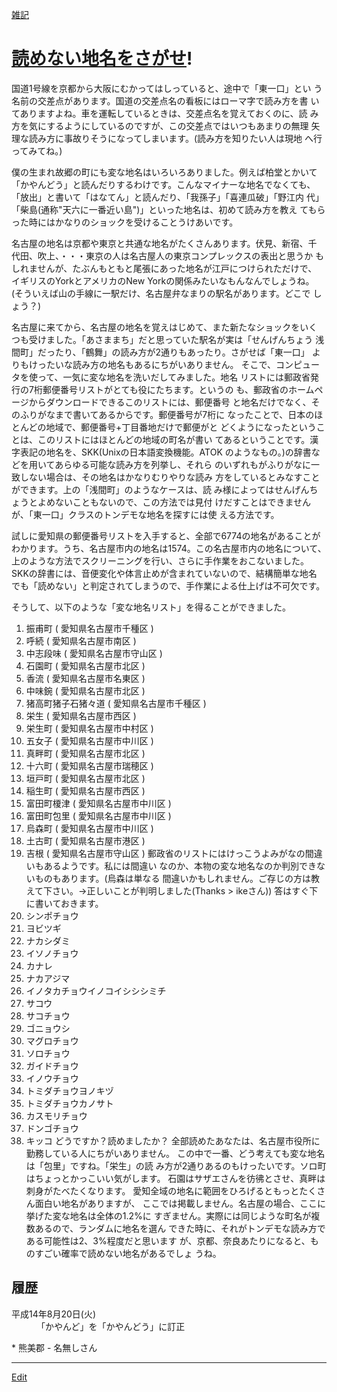 ---
---
[雑記](/雑記)
# [読めない地名をさがせ](/読めない地名をさがせ)!

国道1号線を京都から大阪にむかってはしっていると、途中で「東一口」とい う名前の交差点があります。国道の交差点名の看板にはローマ字で読み方を書 いてありますよね。車を運転しているときは、交差点名を覚えておくのに、読 み方を気にするようにしているのですが、この交差点ではいつもあまりの無理 矢理な読み方に事故りそうになってしまいます。(読み方を知りたい人は現地 へ行ってみてね。)

僕の生まれ故郷の町にも変な地名はいろいろありました。例えば柏堂とかいて 「かやんどう」と読んだりするわけです。こんなマイナーな地名でなくても、 「放出」と書いて「はなてん」と読んだり、「我孫子」「喜連瓜破」「野江内 代」「柴島(通称"天六に一番近い島")」といった地名は、初めて読み方を教え てもらった時にはかなりのショックを受けることうけあいです。

名古屋の地名は京都や東京と共通な地名がたくさんあります。伏見、新宿、千 代田、吹上、・・・東京の人は名古屋人の東京コンプレックスの表出と思うか もしれませんが、たぶんもともと尾張にあった地名が江戸につけられただけで、 イギリスのYorkとアメリカのNew Yorkの関係みたいなもんなんでしょうね。 (そういえば山の手線に一駅だけ、名古屋弁なまりの駅名があります。どこで しょう？)

名古屋に来てから、名古屋の地名を覚えはじめて、また新たなショックをいく つも受けました。「あさままち」だと思っていた駅名が実は「せんげんちょう 浅間町」だったり、「鶴舞」の読み方が2通りもあったり。さがせば「東一口」 よりもけったいな読み方の地名もあるにちがいありません。 そこで、コンピュータを使って、一気に変な地名を洗いだしてみました。地名 リストには郵政省発行の7桁郵便番号リストがとても役にたちます。というの も、郵政省のホームページからダウンロードできるこのリストには、郵便番号 と地名だけでなく、そのふりがなまで書いてあるからです。郵便番号が7桁に なったことで、日本のほとんどの地域で、郵便番号+丁目番地だけで郵便がと どくようになったということは、このリストにはほとんどの地域の町名が書い てあるということです。漢字表記の地名を、SKK(Unixの日本語変換機能。ATOK のようなもの。)の辞書などを用いてあらゆる可能な読み方を列挙し、それら のいずれもがふりがなに一致しない場合は、その地名はかなりむりやりな読み 方をしているとみなすことができます。上の「浅間町」のようなケースは、読 み様によってはせんげんちょうとよめないこともないので、この方法では見付 けだすことはできませんが、「東一口」クラスのトンデモな地名を探すには使 える方法です。

試しに愛知県の郵便番号リストを入手すると、全部で6774の地名があることが わかります。うち、名古屋市内の地名は1574。この名古屋市内の地名について、 上のような方法でスクリーニングを行い、さらに手作業をおこないました。 SKKの辞書には、音便変化や体言止めが含まれていないので、結構簡単な地名 でも「読めない」と判定されてしまうので、手作業による仕上げは不可欠です。

そうして、以下のような「変な地名リスト」を得ることができました。

1. 振甫町 ( 愛知県名古屋市千種区 )
1. 呼続 ( 愛知県名古屋市南区 )
1. 中志段味 ( 愛知県名古屋市守山区 )
1. 石園町 ( 愛知県名古屋市北区 )
1. 香流 ( 愛知県名古屋市名東区 )
1. 中味鋺 ( 愛知県名古屋市北区 )
1. 猪高町猪子石猪々道 ( 愛知県名古屋市千種区 )
1. 栄生 ( 愛知県名古屋市西区 )
1. 栄生町 ( 愛知県名古屋市中村区 )
1. 五女子 ( 愛知県名古屋市中川区 )
1. 真畔町 ( 愛知県名古屋市北区 )
1. 十六町 ( 愛知県名古屋市瑞穂区 )
1. 垣戸町 ( 愛知県名古屋市北区 )
1. 稲生町 ( 愛知県名古屋市西区 )
1. 富田町榎津 ( 愛知県名古屋市中川区 )
1. 富田町包里 ( 愛知県名古屋市中川区 )
1. 烏森町 ( 愛知県名古屋市中川区 )
1. 土古町 ( 愛知県名古屋市港区 )
1. 吉根 ( 愛知県名古屋市守山区 )
郵政省のリストにはけっこうよみがなの間違いもあるようです。私には間違い なのか、本物の変な地名なのか判別できないものもあります。(烏森は単なる 間違いかもしれません。ご存じの方は教えて下さい。→正しいことが判明しました(Thanks > ikeさん)) 答はすぐ下に書いておきます。
1. シンポチョウ
1. ヨビツギ
1. ナカシダミ
1. イソノチョウ
1. カナレ
1. ナカアジマ
1. イノタカチョウイノコイシシシミチ
1. サコウ
1. サコチョウ
1. ゴニョウシ
1. マグロチョウ
1. ソロチョウ
1. ガイドチョウ
1. イノウチョウ
1. トミダチョウヨノキヅ
1. トミダチョウカノサト
1. カスモリチョウ
1. ドンゴチョウ
1. キッコ
どうですか？読めましたか？ 全部読めたあなたは、名古屋市役所に勤務している人にちがいありません。 この中で一番、どう考えても変な地名は「包里」ですね。「栄生」の読 み方が2通りあるのもけったいです。ソロ町はちょっとかっこいい気がします。 石園はサザエさんを彷彿とさせ、真畔は刺身がたべたくなります。 愛知全域の地名に範囲をひろげるともっとたくさん面白い地名がありますが、 ここでは掲載しません。名古屋の場合、ここに挙げた変な地名は全体の1.2%に すぎません。実際には同じような町名が複数あるので、ランダムに地名を選ん できた時に、それがトンデモな読み方である可能性は2、3%程度だと思います が、京都、奈良あたりになると、ものすごい確率で読めない地名があるでしょ うね。
## 履歴
<dl>
  <dt>平成14年8月20日(火)</dt><dd>「かやんど」を「かやんどう」に訂正
</dd>
</dl>
* 熊美郡 - 名無しさん 
<!--  -->



----
[Edit](https://github.com/vitroid/vitroid.github.io/edit/master/MD/読めない地名をさがせ.md)
